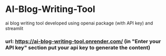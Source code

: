 # AI-Blog-Writing-Tool
ai blog writing tool developed using openai package (with API key) and streamlit

### url: https://ai-blog-writing-tool.onrender.com/ (in "Enter your API key" section put your api key to generate the content)
